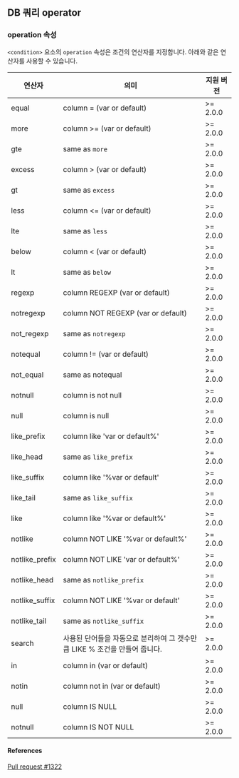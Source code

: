 DB 쿼리 operator
-----------------

### operation 속성

`<condition>` 요소의 `operation` 속성은 조건의 연산자를 지정합니다. 아래와 같은 연산자를 사용할 수 있습니다.

| 연산자          | 의미                                                                   | 지원 버전 |
|----------------|-----------------------------------------------------------------------|----------|
| equal          | column = (var or default)                                             | >= 2.0.0  |
| more           | column >= (var or default)                                            | >= 2.0.0  |
| gte            | same as `more`                                                        | >= 2.0.0  |
| excess         | column > (var or default)                                             | >= 2.0.0  |
| gt             | same as `excess`                                                      | >= 2.0.0  |
| less           | column <= (var or default)                                            | >= 2.0.0  |
| lte            | same as `less`                                                        | >= 2.0.0  |
| below          | column < (var or default)                                             | >= 2.0.0  |
| lt             | same as `below`                                                       | >= 2.0.0  |
| regexp         | column REGEXP (var or default)                                        | >= 2.0.0  |
| notregexp      | column NOT REGEXP (var or default)                                    | >= 2.0.0  |
| not_regexp     | same as `notregexp`                                                   | >= 2.0.0  |
| notequal       | column != (var or default)                                            | >= 2.0.0  |
| not_equal      | same as notequal                                                      | >= 2.0.0  |
| notnull        | column is not null                                                    | >= 2.0.0  |
| null           | column is null                                                        | >= 2.0.0  |
| like_prefix    | column like 'var or default%'                                         | >= 2.0.0  |
| like_head      | same as `like_prefix`                                                 | >= 2.0.0  |
| like_suffix    | column like '%var or default'                                         | >= 2.0.0  |
| like_tail      | same as `like_suffix`                                                 | >= 2.0.0  |
| like           | column like '%var or default%'                                        | >= 2.0.0  |
| notlike        | column NOT LIKE '%var or default%'                                    | >= 2.0.0  |
| notlike_prefix | column NOT LIKE 'var or default%'                                     | >= 2.0.0  |
| notlike_head   | same as `notlike_prefix`                                              | >= 2.0.0  |
| notlike_suffix | column NOT LIKE '%var or default'                                     | >= 2.0.0  |
| notlike_tail   | same as `notlike_suffix`                                              | >= 2.0.0  |
| search         | 사용된 단어들을 자동으로 분리하여 그 갯수만큼 LIKE % 조건을 만들어 줍니다.    | >= 2.0.0  |
| in             | column in (var or default)                                            | >= 2.0.0  |
| notin          | column not in (var or default)                                        | >= 2.0.0  |
| null           | column IS NULL                                                        | >= 2.0.0  |
| notnull        | column IS NOT NULL                                                    | >= 2.0.0  |

#### References

[Pull request #1322](https://github.com/rhymix/rhymix/pull/1332)